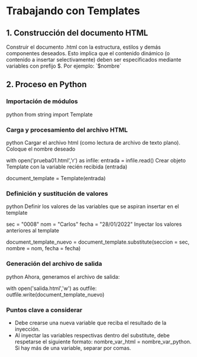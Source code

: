 # Trabajando con Templates

## 1. Construcción del documento HTML

Construir el documento .html con la estructura, estilos y demás componentes deseados. Esto implica que el contenido dinámico (o contenido a insertar selectivamente) deben ser especificados mediante variables con prefijo $. Por ejemplo: `$nombre`

## 2. Proceso en Python

### Importación de módulos

python from string import Template


### Carga y procesamiento del archivo HTML

python
Cargar el archivo html (como lectura de archivo de texto plano). Coloque el nombre deseado

with open('prueba01.html','r') as infile: entrada = infile.read()
Crear objeto Template con la variable recién recibida (entrada)

document_template = Template(entrada)


### Definición y sustitución de valores

python
Definir los valores de las variables que se aspiran insertar en el template

sec = "0008" nom = "Carlos" fecha = "28/01/2022"
Inyectar los valores anteriores al template

document_template_nuevo = document_template.substitute(seccion = sec, nombre = nom, fecha = fecha)


### Generación del archivo de salida

python
Ahora, generamos el archivo de salida:

with open('salida.html','w') as outfile: outfile.write(document_template_nuevo)


### Puntos clave a considerar

- Debe crearse una nueva variable que reciba el resultado de la inyección.
- Al inyectar las variables respectivas dentro del substitute, debe respetarse el siguiente formato:
  nombre_var_html = nombre_var_python. Si hay más de una variable, separar por comas.
